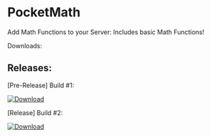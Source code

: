 # PocketMath
Add Math Functions to your Server: Includes basic Math Functions!

Downloads:

## Releases:

[Pre-Release] Build #1:

<a href = "https://github.com/SWNetworkDevelopers/PocketMath/archive/Pre-Release.zip">![Download](http://1.bp.blogspot.com/-FcmLlS5BGas/VUzfSCHLL0I/AAAAAAAAZuc/4-zKscFwv7w/s1600/download-button-png-azul-reflexo.png)</a>

[Release] Build #2:

<a href = "https://github.com/SWNetworkDevelopers/PocketMath/archive/Release.zip">![Download](http://1.bp.blogspot.com/-FcmLlS5BGas/VUzfSCHLL0I/AAAAAAAAZuc/4-zKscFwv7w/s1600/download-button-png-azul-reflexo.png)</a>
